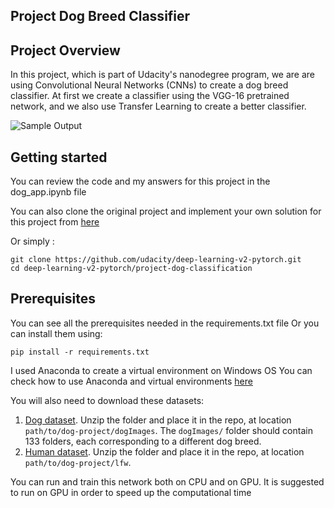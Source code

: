 [//]: # (Image References)

[image1]: ./images/sample_dog_output.png "Sample Output"

## Project Dog Breed Classifier

## Project Overview

In this project, which is part of Udacity's nanodegree program, we are are using Convolutional Neural Networks (CNNs) to create a dog breed classifier. At first we create a classifier using the VGG-16 pretrained network, and we also use Transfer Learning to create a better classifier.  

![Sample Output][image1]


## Getting started

You can review the code and my answers for this project in the dog_app.ipynb file

You can also clone the original project and implement your own solution for this project from [here](https://github.com/udacity/deep-learning-v2-pytorch)

Or simply : 
```
git clone https://github.com/udacity/deep-learning-v2-pytorch.git
cd deep-learning-v2-pytorch/project-dog-classification
```
## Prerequisites
You can see all the prerequisites needed in the requirements.txt file
Or you can install them using:
```
pip install -r requirements.txt
```
I used Anaconda to create a virtual environment on Windows OS
You can check how to use Anaconda and virtual environments [here](https://www.anaconda.com/products/individual)

You will also need to download these datasets:
1.  [Dog dataset](https://s3-us-west-1.amazonaws.com/udacity-aind/dog-project/dogImages.zip).  Unzip the folder and place it in the repo, at location `path/to/dog-project/dogImages`.  The `dogImages/` folder should contain 133 folders, each corresponding to a different dog breed.
2.  [Human dataset](http://vis-www.cs.umass.edu/lfw/lfw.tgz).  Unzip the folder and place it in the repo, at location `path/to/dog-project/lfw`. 

You can run and train this network both on CPU and on GPU.
It is suggested to run on GPU in order to speed up the computational time

